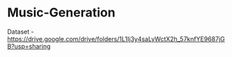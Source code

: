 # Music-Generation
Dataset - https://drive.google.com/drive/folders/1L1Ij3y4saLyWctX2h_57knfYE9687jGB?usp=sharing
